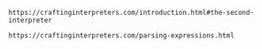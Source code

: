 	
	https://craftinginterpreters.com/introduction.html#the-second-interpreter
	
	https://craftinginterpreters.com/parsing-expressions.html